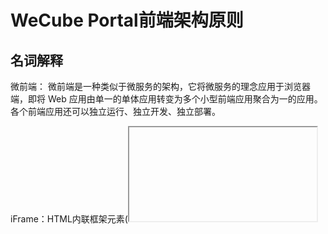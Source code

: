 # WeCube Portal前端架构原则

## 名词解释
微前端： 微前端是一种类似于微服务的架构，它将微服务的理念应用于浏览器端，即将 Web 应用由单一的单体应用转变为多个小型前端应用聚合为一的应用。各个前端应用还可以独立运行、独立开发、独立部署。

iFrame：HTML内联框架元素(<iframe>) 表示嵌套的browsing context。它能够将另一个HTML页面嵌入到当前页面中。iFrame 可以创建一个全新的独立的宿主环境，iFrame 的页面和父页面是分开的，作为独立区域而不受父页面的 CSS 或者全局的 JavaScript 影响。

## 背景
WeCube的产品定位于IT系统的管理工具，需要支持插件的动态加载, 同时要兼顾具有集成企业原有应用作为插件的能力。

## 分析
基于背景及项目需求，可以考虑“微前端”作为项目架构方向，经过调研以及需求层面考虑，提出以下几种方案：

O - 满足  
X - 不满足


|                | 动态注册前端路由 | 前端项目不重新编译打包 | 函数作用域 | 遗留系统迁移作为插件 | 新插件 | 优点        | 缺点                    |
|----------------|----------|---------|-------|-----------|-----|-----------|-----------------------|
| iframe内嵌\+路由代理 | O        | O       | O     | O         | O   | 简单容易实现    | 应用通信维护难，功能扩展难，样式控制难   |
| 动态引用静态资源（js）   | O        | O       | O     | X         | O   | 交互体验，自主可控 | 不限插件前端框架，但是只能是SPA框架   |
| Web component  | O        | X       | O     | X         | O   | 交互体验      | 兼容性差（只支持chrome/Opera） |
| single\-SPA    | O        | X       | O     | X         | O   | 交互体验      | 不限插件前端框架，但是只能是SPA框架   |
| 脚本合并资源再打包      | O        | X       | O     | X         | O   | 交互体验      | 仅限同一个前端框架             |

## 架构设计

通过动态引用资源来注册插件示意图

![示意图](https://github.com/WeBankOpenPlatform/wecube-platform/blob/master/wecube-wiki/images/微前端架构.png)


插件自己的前端页面分为两种类型： 单页面应用和多页面应用。

在需要满足兼顾企业遗留项目的前提下，需要对插件类型进行区分：  
a) 当插件前端为单页面应用时，可以通过动态引用js，把插件的js文件动态插入到基座主工程中。  
b) 当插件前端为多页面应用时，可给插件页面预留iframe插槽，动态加载插件的前端静态资源。  

所以初步拟定架构为：WeCube框架接受两种插件  
a, 当插件为单页面应用时，采用动态引用js方式来引入插件；  
b, 当插件为多页面应用时，采用iframe方式来引入插件。 
```
PS：初期为了减少基座开发量，推荐新插件的前端开发使用Vue + Vue Route来过得更好的兼容支持。
```
流程如下：

1，插件注册到core中， 需要声明是单页面应用还是多页面应用，需要的前端路由，需要所在的菜单位置，静态资源路由（单页面模式插件提供js静态文件路由，多页面模式插件提供独立运行的网址）等。

2，Portal初始化时从core获取关于插件的配置文件，动态增加路由及创建插槽给插件。

3，去到插件对应路由页面时，通过静态资源路由加载资源。这个过程中，core会提供proxy/route的能力来帮助portal加载到正确资源。

![架构流程图](https://github.com/WeBankOpenPlatform/wecube-platform/blob/master/wecube-wiki/images/插件注册前端流程图.png)
